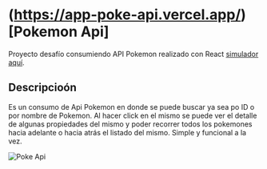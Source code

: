 # (https://app-poke-api.vercel.app/) [Pokemon Api]

Proyecto desafío consumiendo API Pokemon realizado con React [simulador aquí](https://app-poke-api.vercel.app/).

## Descripcioón

Es un consumo de Api Pokemon en donde se puede buscar ya sea po ID o por nombre de Pokemon. Al hacer click en el mismo se puede ver el detalle de algunas propiedades del mismo y poder recorrer todos los pokemones hacia adelante o hacia atrás el listado del mismo. Simple y funcional a la vez.


![Poke Api](https://user-images.githubusercontent.com/78183135/136089793-fc90e27c-8737-412b-a315-a07042db7aa4.gif)

